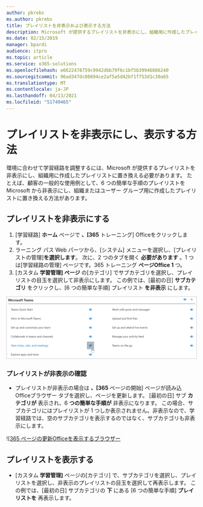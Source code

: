 ```yaml
---
author: pkrebs
ms.author: pkrebs
title: プレイリストを非表示および表示する方法
description: Microsoft が提供するプレイリストを非表示にし、組織用に作成したプレイリストに置き換える方法。
ms.date: 02/15/2019
manager: bpardi
audience: itpro
ms.topic: article
ms.service: o365-solutions
ms.openlocfilehash: e6622478759c9942dbb79f6c1bf5b39946886240
ms.sourcegitcommit: 96ad347dc08694ce2af5a5d42bf1f753d1c30a65
ms.translationtype: MT
ms.contentlocale: ja-JP
ms.lasthandoff: 04/13/2021
ms.locfileid: "51749465"
---
```

# <a name="how-to-hide-and-show-playlists"></a>プレイリストを非表示にし、表示する方法

環境に合わせて学習経路を調整するには、Microsoft が提供するプレイリストを非表示にし、組織用に作成したプレイリストに置き換える必要があります。 たとえば、顧客の一般的な使用例として、6 つの簡単な手順のプレイリストを Microsoft から非表示にし、組織またはユーザー グループ用に作成したプレイリストに置き換える方法があります。 

## <a name="hide-a-playlist"></a>プレイリストを非表示にする

1. [学習経路] **ホーム** ページで **、[365** トレーニング] Officeをクリックします。
2. ラーニング パス Web パーツから、[システム] メニューを選択し、[プレイリストの管理]**を選択します**。 次に、2 つのタブを開く **必要があります** 。1 つは[学習経路の管理] ページです。365 トレーニング **ページOffice 1** つ。 
3. [カスタム **学習管理] ページ** の[カテゴリ] でサブカテゴリを選択し、プレイリストの目玉を選択して非表示にします。 この例では、[最初の日] **サブカテゴリ** をクリックし、[6 つの簡単な手順] プレイリスト **を非表示** にします。  

![[ブラウザー] タブに [365 ページOffice開始] ページが表示されます。](cg-hideplaylist.png)

### <a name="verify-the-playlist-is-hidden"></a>プレイリストが非表示の確認
- プレイリストが非表示の場合は **、[365** ページの開始] ページが読み込Officeブラウザー タブを選択し、ページを更新します。 [最初の日] サブ **カテゴリが** 表示され、6 **つの簡単な手順が** 非表示になります。 この場合、サブカテゴリにはプレイリストが 1 つしか表示されません。非表示なので、学習経路では、空のサブカテゴリを表示するのではなく、サブカテゴリも非表示にします。 

![[365 ページの更新Officeを表示するブラウザー](cg-hideplaylistrefresh.png)

## <a name="unhide-a-playlist"></a>プレイリストを表示する

- [カスタム **学習管理]** ページの[カテゴリ] で、サブカテゴリを選択し、プレイリストを選択し、非表示のプレイリストの目玉を選択して再表示します。 この例では、[最初の日] サブカテゴリの **下** にある [6 つの簡単な手順] **プレイリストを** 再表示します。  

